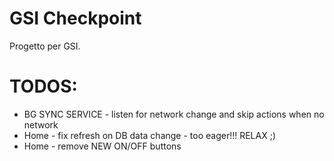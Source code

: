 # GSI Checkpoint

Progetto per GSI.

# TODOS: 
- BG SYNC SERVICE - listen for network change and skip actions when no network  
- Home - fix refresh on DB data change - too eager!!! RELAX ;)
- Home - remove NEW ON/OFF buttons
